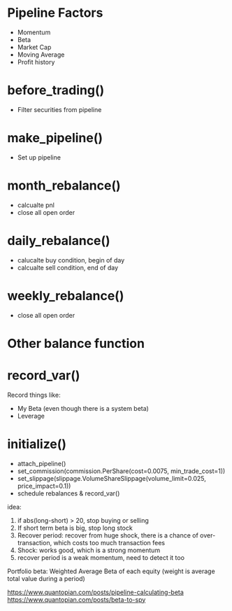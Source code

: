 # Pipeline Factors
- Momentum
- Beta
- Market Cap
- Moving Average
- Profit history

# before_trading()
- Filter securities from pipeline

# make_pipeline()
- Set up pipeline

# month_rebalance()
- calcualte pnl
- close all open order 

# daily_rebalance()
- calucalte buy condition, begin of day
- calcualte sell condition, end of day

# weekly_rebalance()
- close all open order 

# Other balance function

# record_var()
Record things like:
- My Beta (even though there is a system beta)
- Leverage

# initialize()
- attach_pipeline()
- set_commission(commission.PerShare(cost=0.0075, min_trade_cost=1))
- set_slippage(slippage.VolumeShareSlippage(volume_limit=0.025, price_impact=0.1))
- schedule rebalances & record_var()


idea:
1. if abs(long-short) > 20, stop buying or selling
2. If short term beta is big, stop long stock
3. Recover period: recover from huge shock, there is a chance of over-transaction, which costs too much transaction fees
4. Shock: works good, which is a strong momentum
5. recover period is a weak momentum, need to detect it too

Portfolio beta: Weighted Average Beta of each equity (weight is average total value during a period)



https://www.quantopian.com/posts/pipeline-calculating-beta
https://www.quantopian.com/posts/beta-to-spy
